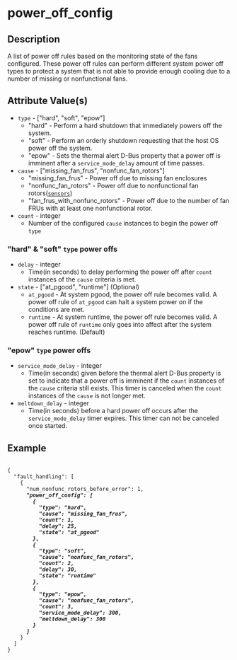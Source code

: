 # power_off_config

## Description

A list of power off rules based on the monitoring state of the fans configured.
These power off rules can perform different system power off types to protect a
system that is not able to provide enough cooling due to a number of missing or
nonfunctional fans.

## Attribute Value(s)

- `type` - ["hard", "soft", "epow"]
  - "hard" - Perform a hard shutdown that immediately powers off the system.
  - "soft" - Perform an orderly shutdown requesting that the host OS power off
    the system.
  - "epow" - Sets the thermal alert D-Bus property that a power off is imminent
    after a `service_mode_delay` amount of time passes.
- `cause` - ["missing_fan_frus", "nonfunc_fan_rotors"]
  - "missing_fan_frus" - Power off due to missing fan enclosures
  - "nonfunc_fan_rotors" - Power off due to nonfunctional fan
    rotors([`sensors`](sensors.md))
  - "fan_frus_with_nonfunc_rotors" - Power off due to the number of fan FRUs
    with at least one nonfunctional rotor.
- `count` - integer
  - Number of the configured `cause` instances to begin the power off `type`

### "hard" & "soft" `type` power offs

- `delay` - integer
  - Time(in seconds) to delay performing the power off after `count` instances
    of the `cause` criteria is met.
- `state` - ["at_pgood", "runtime"] (Optional)
  - `at_pgood` - At system pgood, the power off rule becomes valid. A power off
    rule of `at_pgood` can halt a system power on if the conditions are met.
  - `runtime` - At system runtime, the power off rule becomes valid. A power off
    rule of `runtime` only goes into affect after the system reaches runtime.
    (Default)

### "epow" `type` power offs

- `service_mode_delay` - integer
  - Time(in seconds) given before the thermal alert D-Bus property is set to
    indicate that a power off is imminent if the `count` instances of the
    `cause` criteria still exists. This timer is canceled when the `count`
    instances of the `cause` is not longer met.
- `meltdown_delay` - integer
  - Time(in seconds) before a hard power off occurs after the
    `service_mode_delay` timer expires. This timer can not be canceled once
    started.

## Example

<pre><code>
{
  "fault_handling": [
    {
      "num_nonfunc_rotors_before_error": 1,
      <b><i>"power_off_config": [
        {
          "type": "hard",
          "cause": "missing_fan_frus",
          "count": 1,
          "delay": 25,
          "state": "at_pgood"
        },
        {
          "type": "soft",
          "cause": "nonfunc_fan_rotors",
          "count": 2,
          "delay": 30,
          "state": "runtime"
        },
        {
          "type": "epow",
          "cause": "nonfunc_fan_rotors",
          "count": 3,
          "service_mode_delay": 300,
          "meltdown_delay": 300
        }
      ]</i></b>
    }
  ]
}
</code></pre>
